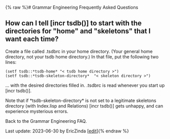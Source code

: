 {% raw %}# Grammar Engineering Frequently Asked Questions

## How can I tell \[incr tsdb()\] to start with the directories for "home" and "skeletons" that I want each time?

Create a file called .tsdbrc in your home directory. (Your general home
directory, not your tsdb home directory.) In that file, put the
following two lines:

    (setf tsdb::*tsdb-home* "< tsdb home directory >") 
    (setf tsdb::*tsdb-skeleton-directory*  "< skeleton directory >")

... with the desired directories filled in. .tsdbrc is read whenever you
start up \[incr tsdb()\].

Note that if \*tsdb-skeleton-directory\* is not set to a legitimate
skeletons directory (with Index.lisp and Relations) \[incr tsdb()\] gets
unhappy, and can experience mysterious errors.

Back to the Grammar Engineering FAQ.

Last update: 2023-06-30 by EricZinda [[edit](https://github.com/delph-in/docs/wiki/GeFaqTsdbRc/_edit)]{% endraw %}